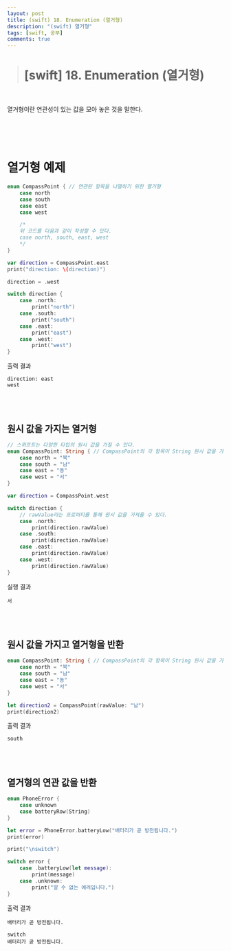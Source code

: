 ```yaml
---
layout: post
title: (swift) 18. Enumeration (열거형)
description: "(swift) 열거형"
tags: [swift, 공부]
comments: true
---
```


> # [swift] 18. Enumeration (열거형)

<br>

열거형이란 연관성이 있는 값을 모아 놓은 것을 말한다.

<br>
<br>
<br>

# 열거형 예제

``` swift
enum CompassPoint { // 연관된 항목을 나열하기 위한 열거형
    case north
    case south
    case east
    case west

    /*
    위 코드를 다음과 같이 작성할 수 있다.
    case north, south, east, west
    */
}

var direction = CompassPoint.east
print("direction: \(direction)")

direction = .west

switch direction {
    case .north:
        print("north")
    case .south:
        print("south")
    case .east:
        print("east")
    case .west:
        print("west")
}
```

출력 결과  
```
direction: east
west
```

<br>
<br>

## 원시 값을 가지는 열거형

``` swift
// 스위프트는 다양한 타입의 원시 값을 가질 수 있다.
enum CompassPoint: String { // CompassPoint의 각 항목이 String 원시 값을 가지게 한다.
    case north = "북"
    case south = "남"
    case east = "동"
    case west = "서"
}

var direction = CompassPoint.west

switch direction {
    // rawValue라는 프로퍼티를 통해 원시 값을 가져올 수 있다.
    case .north:
        print(direction.rawValue) 
    case .south:
        print(direction.rawValue)
    case .east:
        print(direction.rawValue)
    case .west:
        print(direction.rawValue)
}
```

실행 결과  
```
서
```

<br>
<br>

## 원시 값을 가지고 열거형을 반환

``` swift
enum CompassPoint: String { // CompassPoint의 각 항목이 String 원시 값을 가지게 한다.
    case north = "북"
    case south = "남"
    case east = "동"
    case west = "서"
}

let direction2 = CompassPoint(rawValue: "남")
print(direction2)
```

출력 결과  
```
south
```

<br>
<br>

## 열거형의 연관 값을 반환

``` swift
enum PhoneError {
    case unknown
    case batteryRow(String)
}

let error = PhoneError.batteryLow("배터리가 곧 방전됩니다.")
print(error)

print("\nswitch")

switch error {
    case .batteryLow(let message):
        print(message)
    case .unknown:
        print("알 수 없는 에러입니다.")
}
```

출력 결과  
```
배터리가 곧 방전됩니다.

switch
배터리가 곧 방전됩니다.
```